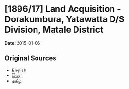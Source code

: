 # [1896/17] Land Acquisition - Dorakumbura, Yatawatta  D/S Division, Matale District

**Date:** 2015-01-06

## Original Sources

- [English](https://documents.gov.lk/view/extra-gazettes/2015/1/1896-17_E.pdf)
- [සිංහල](https://documents.gov.lk/view/extra-gazettes/2015/1/1896-17_S.pdf)
- [தமிழ்](https://documents.gov.lk/view/extra-gazettes/2015/1/1896-17_T.pdf)
